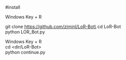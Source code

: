#install

Windows Key + R




git clone https://github.com/ziminl/LoR-Bot\
cd LoR-Bot\
python LOR_Bot.py



Windows Key + R\
cd <dir/LoR-Bot>\
python continue.py
